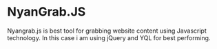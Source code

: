 # NyanGrab.JS
Nyangrab.js is best tool for grabbing website content using Javascript technology. In this case i am using jQuery and YQL for best performing.

